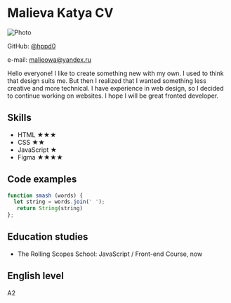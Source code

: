 # Malieva Katya CV

![Photo](https://user-images.githubusercontent.com/90133423/147875333-f62f7458-e138-43a1-8bf6-cb4f9abc9650.png)

GitHub: [@hppd0](https://github.com/hppd0)

e-mail: malieowa@yandex.ru

Hello everyone! I like to create something new with my own. I used to think that design suits me. But then I realized that I wanted something less creative and more technical. I have experience in web design, so I decided to continue working on websites. I hope I will be great fronted developer.

## Skills

* HTML ★★★
* CSS ★★
* JavaScript ★
* Figma ★★★★

## Code examples
```javascript
function smash (words) {
  let string = words.join(' ');
   return String(string)
};
```



## Education studies

* The Rolling Scopes School: JavaScript / Front-end Course, now

## English level

A2
